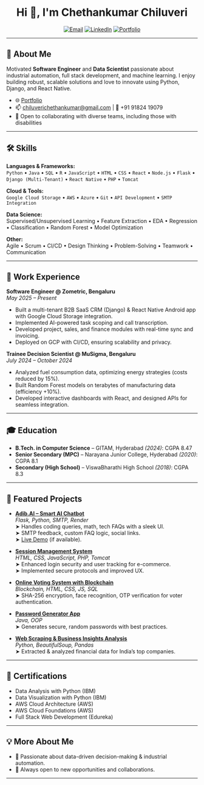 <!-- Profile README for Chiluverichethankumar -->

<h1 align="center">Hi 👋, I'm Chethankumar Chiluveri</h1>
<p align="center">
  <a href="mailto:chiluverichethankumar@gmail.com" target="_blank" rel="noopener noreferrer"><img src="https://img.shields.io/badge/email-chiluverichethankumar@gmail.com-blue?logo=gmail" alt="Email" /></a>
  <a href="https://linkedin.com/in/chiluverichethankumar" target="_blank" rel="noopener noreferrer"><img src="https://img.shields.io/badge/LinkedIn-Chiluverichethankumar-blue?logo=linkedin" alt="LinkedIn" /></a>
  <a href="https://chiluveri.netlify.app" target="_blank" rel="noopener noreferrer"><img src="https://img.shields.io/badge/Portfolio-chiluveri.netlify.app-orange?logo=internet-explorer" alt="Portfolio" /></a>
</p>

---

## 🚀 About Me

Motivated **Software Engineer** and **Data Scientist** passionate about industrial automation, full stack development, and machine learning. I enjoy building robust, scalable solutions and love to innovate using Python, Django, and React Native.

- 🌐 <a href="https://chiluveri.netlify.app" target="_blank" rel="noopener noreferrer">Portfolio</a>
- 📫 chiluverichethankumar@gmail.com | 📱 +91 91824 19079
- 💼 Open to collaborating with diverse teams, including those with disabilities

---

## 🛠️ Skills

**Languages & Frameworks:**  
`Python` • `Java` • `SQL` • `R` • `JavaScript` • `HTML` • `CSS` • `React` • `Node.js` • `Flask` • `Django (Multi-Tenant)` • `React Native` • `PHP` • `Tomcat`

**Cloud & Tools:**  
`Google Cloud Storage` • `AWS` • `Azure` • `Git` • `API Development` • `SMTP Integration`

**Data Science:**  
Supervised/Unsupervised Learning • Feature Extraction • EDA • Regression • Classification • Random Forest • Model Optimization

**Other:**  
Agile • Scrum • CI/CD • Design Thinking • Problem-Solving • Teamwork • Communication

---

## 💼 Work Experience

**Software Engineer @ Zometric, Bengaluru**  
_May 2025 – Present_
- Built a multi-tenant B2B SaaS CRM (Django) & React Native Android app with Google Cloud Storage integration.
- Implemented AI-powered task scoping and call transcription.
- Developed project, sales, and finance modules with real-time sync and invoicing.
- Deployed on GCP with CI/CD, ensuring scalability and privacy.

**Trainee Decision Scientist @ MuSigma, Bengaluru**  
_July 2024 – October 2024_
- Analyzed fuel consumption data, optimizing energy strategies (costs reduced by 15%).
- Built Random Forest models on terabytes of manufacturing data (efficiency +10%).
- Developed interactive dashboards with React, and designed APIs for seamless integration.

---

## 🎓 Education

- **B.Tech. in Computer Science** – GITAM, Hyderabad _(2024)_: CGPA 8.47
- **Senior Secondary (MPC)** – Narayana Junior College, Hyderabad _(2020)_: CGPA 8.1
- **Secondary (High School)** – ViswaBharathi High School _(2018)_: CGPA 8.3

---

## 🌟 Featured Projects

- <a href="https://github.com/Chiluverichethankumar/Adib.AI_0.1" target="_blank" rel="noopener noreferrer"><b>Adib.AI – Smart AI Chatbot</b></a>  
  _Flask, Python, SMTP, Render_  
  ➤ Handles coding queries, math, tech FAQs with a sleek UI.  
  ➤ SMTP feedback, custom FAQ logic, social links.  
  ➤ <a href="https://adib-ai-0-1.onrender.com" target="_blank" rel="noopener noreferrer">Live Demo</a> (if available).

- <a href="https://github.com/Chiluverichethankumar/freelancer" target="_blank" rel="noopener noreferrer"><b>Session Management System</b></a>  
  _HTML, CSS, JavaScript, PHP, Tomcat_  
  ➤ Enhanced login security and user tracking for e-commerce.  
  ➤ Implemented secure protocols and improved UX.

- <a href="https://github.com/Chiluverichethankumar/Restaurant-Recommendation-System" target="_blank" rel="noopener noreferrer"><b>Online Voting System with Blockchain</b></a>  
  _Blockchain, HTML, CSS, JS, SQL_  
  ➤ SHA-256 encryption, face recognition, OTP verification for voter authentication.

- <a href="https://github.com/Chiluverichethankumar/recap" target="_blank" rel="noopener noreferrer"><b>Password Generator App</b></a>  
  _Java, OOP_  
  ➤ Generates secure, random passwords with best practices.

- <a href="https://github.com/Chiluverichethankumar/Hand-Gesture-Recognition" target="_blank" rel="noopener noreferrer"><b>Web Scraping & Business Insights Analysis</b></a>  
  _Python, BeautifulSoup, Pandas_  
  ➤ Extracted & analyzed financial data for India’s top companies.

---

## 🏅 Certifications

- Data Analysis with Python (IBM)
- Data Visualization with Python (IBM)
- AWS Cloud Architecture (AWS)
- AWS Cloud Foundations (AWS)
- Full Stack Web Development (Edureka)

---

## 💡 More About Me

- 🤝 Passionate about data-driven decision-making & industrial automation.
- 🤗 Always open to new opportunities and collaborations.

---

<!-- Let's connect and build something amazing! -->
